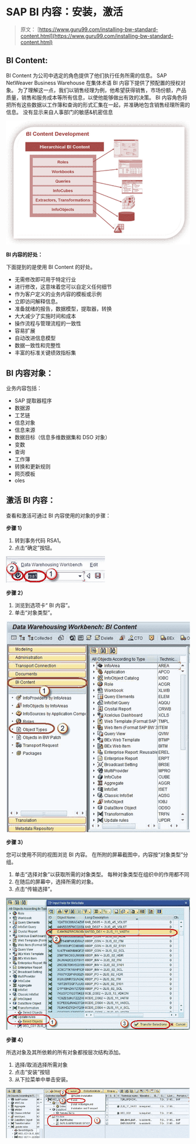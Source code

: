 # SAP BI 内容：安装，激活

> 原文： [https://www.guru99.com/installing-bw-standard-content.html](https://www.guru99.com/installing-bw-standard-content.html)

## BI Content:

BI Content 为公司中选定的角色提供了他们执行任务所需的信息。 SAP NetWeaver Business Warehouse 在集体术语 BI 内容下提供了预配置的授权对象。 为了理解这一点，我们以销售经理为例，他希望获得销售，市场份额，产品质量，销售和服务成本等所有信息，以使他能够做出有效的决策。 BI 内容角色将把所有这些数据以工作簿和查询的形式汇集在一起​​，并准确地包含销售经理所需的信息。 没有显示来自人事部门的敏感&机密信息

![](img/3e1bfa491c267358778449e53435b32d.png)

**BI 内容的好处：**

下面提到的是使用 BI Content 的好处。

*   无需修改即可用于特定行业
*   进行修改，这意味着您可以自定义任何细节
*   作为客户定义的业务内容的模板或示例
*   立即访问解释信息。
*   准备就绪的报告，数据模型，提取器，转换
*   大大减少了实施时间和成本
*   操作流程与管理流程的一致性
*   容易扩展
*   自动改进信息模型
*   数据一致性和完整性
*   丰富的标准关键绩效指标集

## BI 内容对象：

业务内容包括：

*   SAP 提取器程序
*   数据源
*   工艺链
*   信息对象
*   信息来源
*   数据目标（信息多维数据集和 DSO 对象）
*   变数
*   查询
*   工作簿
*   转换和更新规则
*   网页模板
*   oles

## 激活 BI 内容：

查看和激活可通过 BI 内容使用的对象的步骤：

**步骤 1）**

1.  转到事务代码 RSA1。
2.  点击“确定”按钮。

![](img/06b216ed350b16bccdf4cc3a09911686.png)

**步骤 2）**

1.  浏览到选项卡“ BI 内容”。
2.  单击“对象类型”。

![](img/582e24fef40807c3e9545d0c819b7347.png)

**步骤 3）**

您可以使用不同的视图浏览 BI 内容。 在所附的屏幕截图中，内容按“对象类型”分组。

1.  单击“选择对象”以获取所需的对象类型。 每种对象类型在组织中的作用都不同
2.  在随后的屏幕中，选择所需的对象。
3.  点击“传输选择”。

![](img/e16d5c519e0dfc614a779dd285146976.png)

**步骤 4）**

所选对象及其所依赖的所有对象都按层次结构添加。

1.  选择/取消选择所需对象
2.  点击“安装”按钮
3.  从下拉菜单中单击安装。

![](img/e7ebc3f9b7b26f38a5b6b15eaf8dbd74.png)